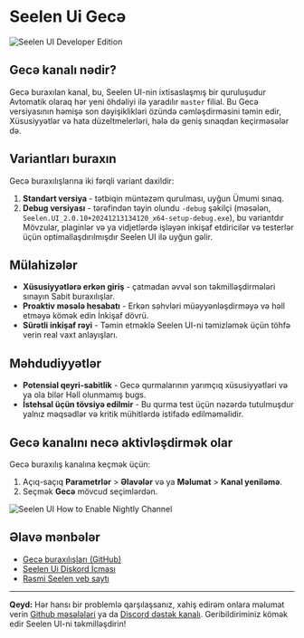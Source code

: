 # Seelen Ui Gecə

![Seelen UI Developer Edition](https://github.com/user-attachments/assets/76634b49-7b09-4ef2-9643-e93542309f5d)

## Gecə kanalı nədir?

Gecə buraxılan kanal, bu, Seelen UI-nin ixtisaslaşmış bir quruluşudur Avtomatik
olaraq hər yeni öhdəliyi ilə yaradılır `master` filial. Bu Gecə versiyasının
həmişə son dəyişiklikləri özündə cəmləşdirməsini təmin edir, Xüsusiyyətlər və
hata düzeltmelerləri, hələ də geniş sınaqdan keçirməsələr də.

## Variantları buraxın

Gecə buraxılışlarına iki fərqli variant daxildir:

1. **Standart versiya** - tətbiqin müntəzəm qurulması, uyğun Ümumi sınaq.
2. **Debug versiyası** - tərəfindən təyin olundu `-debug` şəkilçi (məsələn,
   `Seelen.UI_2.0.10+20241213134120_x64-setup-debug.exe`), bu variantdır
   Mövzular, plaginlər və ya vidjetlərdə işləyən inkişaf etdiricilər və
   testerlər üçün optimallaşdırılmışdır Seelen UI ilə uyğun gəlir.

## Mülahizələr

- **Xüsusiyyətlərə erkən giriş** - çatmadan əvvəl son təkmilləşdirmələri sınayın
  Sabit buraxılışlar.
- **Proaktiv məsələ hesabatı** - Erkən səhvləri müəyyənləşdirməyə və həll etməyə
  kömək edin İnkişaf dövrü.
- **Sürətli inkişaf rəyi** - Təmin etməklə Seelen UI-ni təmizləmək üçün töhfə
  verin real vaxt anlayışları.

## Məhdudiyyətlər

- **Potensial qeyri-sabitlik** - Gecə qurmalarının yarımçıq xüsusiyyətləri və ya
  ola bilər Həll olunmamış bugs.
- **İstehsal üçün tövsiyə edilmir** - Bu qurma test üçün nəzərdə tutulmuşdur
  yalnız məqsədlər və kritik mühitlərdə istifadə edilməməlidir.

## Gecə kanalını necə aktivləşdirmək olar

Gecə buraxılış kanalına keçmək üçün:

1. Açıq-saçıq **Parametrlər** > **Əlavələr** və ya **Məlumat** > **Kanal
   yeniləmə**.
2. Seçmək **Gecə** mövcud seçimlərdən.

![Seelen UI How to Enable Nightly Channel](https://github.com/user-attachments/assets/ae88aeac-98cc-4424-a9e7-fb59740b694e)

## Əlavə mənbələr

- [Gecə buraxılışları (GitHub)](https://github.com/eythaann/Seelen-UI/releases/tag/nightly)
- [Seelen Ui Diskord İcması](https://discord.gg/ABfASx5ZAJ)
- [Rəsmi Seelen veb saytı](https://seelen.io)

---

**Qeyd:** Hər hansı bir problemlə qarşılaşsanız, xahiş edirəm onlara məlumat
verin [Github məsələləri](https://github.com/eythaann/Seelen-UI/issues) ya da
[Discord dəstək kanalı](https://discord.gg/ABfASx5ZAJ). Geribildiriminiz kömək
edir Seelen UI-ni təkmilləşdirin!
